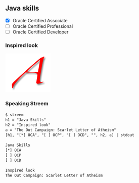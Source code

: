 ## Java skills

- [x] Oracle Certified Associate
- [ ] Oracle Certified Professional
- [ ] Oracle Certified Developer

### Inspired look

[![The Out Campaign: Scarlet Letter of Atheism](scarlet_a.png)](https://kironia.github.io/kironia/ "Java skills &#124; Kironia")

### Speaking Streem

```
$ streem
h1 = "Java Skills"
h2 = "Inspired look"
a = "The Out Campaign: Scarlet Letter of Atheism"
[h1, "[*] OCA", "[ ] OCP", "[ ] OCD", "", h2, a] | stdout

Java Skills
[*] OCA
[ ] OCP
[ ] OCD

Inspired look
The Out Campaign: Scarlet Letter of Atheism
```
